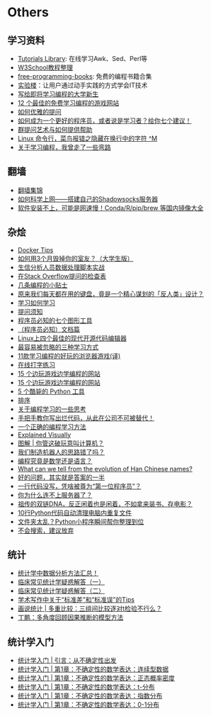 # Others

## 学习资料
* [Tutorials Library](http://www.tutorialspoint.com/index.htm): 在线学习Awk、Sed、Perl等
* [W3School教程整理](http://www.jianshu.com/p/046583fda70c)
* [free-programming-books](https://github.com/vhf/free-programming-books): 免费的编程书籍合集
* [实验楼](http://www.shiyanlou.com/)：让用户通过动手实践的方式学会IT技术
* [写给即将学习编程的大学新生](https://linux.cn/article-5756-1.html)
* [12 个最佳的免费学习编程的游戏网站](https://linux.cn/article-7845-1.html)
* [如何优雅的提问](https://mp.weixin.qq.com/s?__biz=MzI5MTcwNjA4NQ==&mid=2247509238&idx=3&sn=8eeff0621ad133af5bf4ae101d159bd9&chksm=ec0e617cdb79e86abcc6fde03741011b5e75af2f9779e498292480c02b14c25e073b1aadf557&mpshare=1&scene=1&srcid=0125ZVPJE9xHwu9O9goc8yZN&sharer_sharetime=1611532194861&sharer_shareid=49bb68e4d4ad9f65af077f4e54025da0#rd)
* [如何成为一个更好的程序员，或者说是学习者？给你七个建议！](https://mp.weixin.qq.com/s?__biz=MzUyNjQxNjYyMg==&mid=2247488311&idx=2&sn=92053d1577bbe1d37b764aba61d82b43&chksm=fa0e7cb6cd79f5a03f83eaa9cf2a22db42787928daa00826e7fb0e7b3e7d9d673d2f40b05052&mpshare=1&scene=1&srcid=&sharer_sharetime=1588569432621&sharer_shareid=49bb68e4d4ad9f65af077f4e54025da0&key=24c4f19be8bd778488e15fad55872ba875c7e2eab70fcd409a4163b6ce3157b0662e27812e611034aea417740fd46b87af9e9ca5e2a814544c8d2fcf93ecaa836645c3c10394d1abb6ad329115203ddc&ascene=1&uin=MjEyMzUzNDk2MQ%3D%3D&devicetype=Windows+XP&version=62060841&lang=zh_CN&exportkey=AeqD2SEg7qJnTaYNQbzYYbk%3D&pass_ticket=R9x4RUV9mg0JZUSvEqKl9BTh2srunriJ95xf%2Fxcg6%2FHg6xw3Io7RRjwBtyCrSHY4)
* [群提问艺术与如何提供帮助](https://kaopubear.top/blog/2020-09-16-howtobehelpful/)
* [Linux 命令行，菜鸟报错之隐藏在换行中的字符 ^M](https://mp.weixin.qq.com/s?__biz=MzAxMDkxODM1Ng==&mid=2247500196&idx=2&sn=8d5d412cad8ef5b4258015b476ba893f&chksm=9b4b811fac3c080955e3d4ee36cdfee92eed97baacd73c05a4c89217c6d2778fbfea8e38f827&mpshare=1&scene=1&srcid=0314c6zNtzopKdkA05FhfkTW&sharer_sharetime=1615696785252&sharer_shareid=49bb68e4d4ad9f65af077f4e54025da0&key=054fa246941644a47e4b2ea649693add6828fd295302406e2b8490c851360c5aa0732b1e8d8e9f5bac6a0de36bd826201ec755ec6961877f4838af08e4e7a42052a3911c12dd4aacf26a7ad70081c047b4a9f843a5c62058beefdaceee9b1d6c38c8f509a5ad3572385f5f125e694a98c46994b01019ad11b3ebe247231a3169&ascene=1&uin=MjEyMzUzNDk2MQ%3D%3D&devicetype=Windows+7&version=62090529&lang=en&exportkey=AX0Ycmk6m6rqw3mZ9206RCA%3D&pass_ticket=m1ZMssFVaHb%2BrZqJ4KImayMyxT2VbipgjXhxBIJ%2F5sQqOz7k9R0EE8eiQG1vrIyL&wx_header=0)
* [关于学习编程，我曾走了一些弯路](https://mp.weixin.qq.com/s?__biz=MzUyNjQxNjYyMg==&mid=2247499001&idx=1&sn=84107923772c815af51612ca01f0766d&chksm=fa0d9378cd7a1a6e29b5175b54537c324fb27ef5d76bb7dcb07d871f8d8a00307f9cd819706a&mpshare=1&scene=1&srcid=0324Upt886CjZhef7rQSfjhN&sharer_sharetime=1616591971082&sharer_shareid=49bb68e4d4ad9f65af077f4e54025da0&key=f857ab6aec5fa67118c779e33ad3b54c32c7b62399f6f3c2917bb7dc6c965b99657382ca7fd3f0f198e44742e0671fa58fcca429be95e6e7dd4fbe28f62b75beba2b924fff88be71722907c8533a3459060924c7cd07de507f4efe356c71b219c8cad13079f83f474fbfec400a1de95ffa86a158e8e66cbbc26fd2b4d8bdbac8&ascene=1&uin=MjEyMzUzNDk2MQ%3D%3D&devicetype=Windows+7&version=62090529&lang=en&exportkey=AcV1dFqiie4wYP4NY0Bd9Bs%3D&pass_ticket=R4gA6eQQe7YgMLebrWgsKJMiRaSVZvJloUg0E%2BvBswneey7d4wJxjToFbns98nxT&wx_header=0)

## 翻墙
* [翻墙集锦](https://github.com/comeforu2012/truth/wiki)
* [如何科学上网——搭建自己的Shadowsocks服务器](http://sharpdeep.github.io/2016/06/04/fuckGFW01/)
* [软件安装不上，可能是网速慢！Conda/R/pip/brew 等国内镜像大全](https://mp.weixin.qq.com/s?__biz=MzUzMjA4Njc1MA==&mid=2247489999&idx=1&sn=e56e0be73a4eb1f9731347987af66672&chksm=fab9f37ecdce7a688cd49c463295aeab9e2289db6ede48fa9867eacd02a0ed3a412b2badaf9f&mpshare=1&scene=1&srcid=&sharer_sharetime=1588720067471&sharer_shareid=49bb68e4d4ad9f65af077f4e54025da0&key=7024fc3958d21a49d960620a321d1dc7e94801fc37a7a36252d34c052b12856544b065b6de91b9fa3de0dd63091ed476ef4032e62d0a038bc3a8031747bb41d6c46222813f9fb9b8f577bd50aaf127cb&ascene=1&uin=MjEyMzUzNDk2MQ%3D%3D&devicetype=Windows+XP&version=62060841&lang=zh_CN&exportkey=AWL5fatCGcYXmt1fllDHpas%3D&pass_ticket=Bonn4Clmg7J7CqZ8TGREVfh1ftX1k%2BurOQLoz1ESkV153iCg%2FE%2FG9OAv2o2z70el)

## 杂烩
* [Docker Tips](http://www.jianshu.com/p/be4599f5a68a)
* [如何用3个月毁掉你的室友？（大学生版）](https://zhuanlan.zhihu.com/p/21249109)
* [生信分析人员数据处理脚本实战](http://www.bio-info-trainee.com/1670.html)
* [在Stack Overflow提问的检查表](http://mp.weixin.qq.com/s?__biz=MzAwNzkzOTkzMQ==&mid=2247483777&idx=1&sn=74d2ebb2fd5450ff0d0c8f0086e564ab)
* [几条编程的小贴士](https://linux.cn/article-7454-1.html)
* [原来我们每天都在用的键盘，竟是一个精心谋划的「反人类」设计？](http://www.jianshu.com/p/9d79e9a80173)
* [学习如何学习](http://limboy.me/essay/2015/08/14/learning-how-to-learn.html)
* [提问须知](https://zhuanlan.zhihu.com/p/20752519)
* [程序员必知的七个图形工具](https://github.com/phodal/fullstack-toolbox/blob/master/graphics.md)
* [（程序员必知）文档篇](https://github.com/phodal/fullstack-toolbox/blob/master/documents.md)
* [Linux上四个最佳的现代开源代码编辑器](https://linux.cn/article-7468-1.html)
* [最容易被忽略的三种学习方式](http://www.gtdlife.com/2016/4376/three-study-way)
* [11款学习编程的好玩的浏览器游戏(译)](http://ljinkai.github.io/2016/07/03/11-fun-javascript-browser-game)
* [在线打字练习](https://www.typingclub.com/)
* [15 个边玩游戏边学编程的网站](https://www.dansdigitalpix.com/gongsixinwen/23.html)
* [15 个边玩游戏边学编程的网站](https://mp.weixin.qq.com/s?__biz=MzA3MTM3NTA5Ng==&mid=2651062660&idx=5&sn=30f4e45d00c6d8b2e75fe0fb0daf6a1d&chksm=84de2013b3a9a905212aef651c83543a9bf6fc417a9641bdb2952f8fc952c16e5f367f4b5366&mpshare=1&scene=1&srcid=0923cb8oNipQwtHxd2TFAV4x&sharer_sharetime=1569196065966&sharer_shareid=49bb68e4d4ad9f65af077f4e54025da0#rd)
* [5 个酷毙的 Python 工具](https://mp.weixin.qq.com/s?__biz=MzA3MTM3NTA5Ng==&mid=2651064286&idx=4&sn=dad18c63e605540ba50b619fa57e3486&chksm=84de2649b3a9af5f7572f95043fd6ab4bfb16fa97e38b37f93b3f36a6ab7be0804c4de08d7b2&mpshare=1&scene=1&srcid=&sharer_sharetime=1591878916033&sharer_shareid=49bb68e4d4ad9f65af077f4e54025da0&exportkey=AZWhrObpOgDpKZ4f1Anxqbo%3D&pass_ticket=N8E7CAWx4m6NpyYg%2FO2prhH2%2F7Yk%2BSmVxsmkV4Q5tDGHy%2BumQaSB7gJTVDPS1qh3#rd)
* [排序](https://visualgo.net/zh/sorting)
* [关于编程学习的一些思考](https://mp.weixin.qq.com/s?__biz=MzI5MTcwNjA4NQ==&mid=2247495264&idx=2&sn=2840836575cd6254d2d789cbac7e2d28&chksm=ec0e2beadb79a2fcca32d70a649387235d9bac8129bf1c7f38b7034c4f8ff18cfc28de0df6f2&mpshare=1&scene=1&srcid=0723yYRXEwiLlfQciV1uq1hk&sharer_sharetime=1595468511122&sharer_shareid=49bb68e4d4ad9f65af077f4e54025da0#rd)
* [手把手教你写出烂代码，从此在公司不可被替代！](https://mp.weixin.qq.com/s?__biz=MzU0NDU5OTY2Ng==&mid=2247486935&idx=1&sn=670294575414c2fc1568e9236df3508b&chksm=fb78f6cacc0f7fdca0eae864ebe6a88009a5218ee9cc7714c40c19702d69c2e3a144fb108759&mpshare=1&scene=1&srcid=0801d688pHLPteXLcpPxxork&sharer_sharetime=1596271233279&sharer_shareid=49bb68e4d4ad9f65af077f4e54025da0#rd)
* [一个正确的编程学习方法](https://mp.weixin.qq.com/s?__biz=MzUyNjQxNjYyMg==&mid=2247497408&idx=1&sn=d8718c6d112062ab5affcbe60d856bc1&chksm=fa0d9941cd7a10571269e8885cdee3cabc0034f87c633362fad7c013f38a57aa4f00f1d9227e&mpshare=1&scene=1&srcid=0102r77GP5Uppr79nsVzVYZc&sharer_sharetime=1609594485746&sharer_shareid=49bb68e4d4ad9f65af077f4e54025da0#rd)
* [Explained Visually](https://setosa.io/ev/)
* [图解 | 你管这破玩意叫计算机？](https://mp.weixin.qq.com/s?__biz=MzUyNjQxNjYyMg==&mid=2247498069&idx=2&sn=8647696e4cc61a675c2d42a306c62ae0&chksm=fa0d96d4cd7a1fc2cd9833e32d81403fa780f48e43254064e89490e1664fbd568fdc8383f582&mpshare=1&scene=1&srcid=0208do2Uuah5gnfb0syhzI03&sharer_sharetime=1612750936310&sharer_shareid=49bb68e4d4ad9f65af077f4e54025da0&key=cf160bd9b3f0f5e6f8c44f1b09c42652ea998f6ead9ce7fcbb24ffcb4b5b88ab1438d03f4fea734d89514c2ec18046322d79f43207ed7afef035684899a42372ab047e72403e5ef32fd0509c9ae6237302f0947b3ae168784bb91f16b75227ef0dd8065797b9f4b56b57155e03e1b1a0a7d8862cd27f590d4b55a745e3f877dc&ascene=1&uin=MjEyMzUzNDk2MQ%3D%3D&devicetype=Windows+7&version=62090529&lang=en&exportkey=AYmzbpca5WUtk67%2Fw1CpYHs%3D&pass_ticket=z5nvjktVcXkquM4Rw0Hg2ePj%2BFscsEYHZcK8tWxrcrl6yQbgLdFs7ORsuYsWcKVq&wx_header=0)
* [我们制造机器人的思路错了吗？](https://mp.weixin.qq.com/s?__biz=MzI3MzE3OTI0Mw==&mid=2247515600&idx=1&sn=60473c579bd3cdb024860a1df55fd1a9&chksm=eb25cad4dc5243c23b444662cdd87438ed2ee9b9ea2c3e85ec3764f3cde18cb76e217554f6e4&mpshare=1&scene=1&srcid=0418EvmKYoD90QViIlDK8VpH&sharer_sharetime=1618704571114&sharer_shareid=49bb68e4d4ad9f65af077f4e54025da0&key=054fa246941644a44ce48127d3926ed8cafbaeb4cdc861529da0b183f42443dae122e10fff61023255d8dde8e3bbce4790c330f4f7e6b7769beb523a0224aee360783c7e0544a3e95fee50a4ecf79a940ebc13b634e791fde7d2676c0e3ab70a7ef185afae2fb0dcfaa1a9825762be0a704c32b290f0b1309f181a38a5c032ca&ascene=1&uin=MjEyMzUzNDk2MQ%3D%3D&devicetype=Windows+7&version=62090529&lang=en&exportkey=AekLJZXNo0oSl%2F01kjtGx8o%3D&pass_ticket=7mEX%2BtdGxUcv3e9UnHjagL3GHqBQt8%2FFK%2BY18Gi2fw7hYHSMGrGW%2BJSe%2BEuCH7nq&wx_header=0)
* [编程究竟是数学还是语言？](https://mp.weixin.qq.com/s?__biz=MzA5NDkzNjIwMg==&mid=2651715373&idx=2&sn=b97f59b3e227ef8e56215841e0732504&chksm=8bbe5ac8bcc9d3def0f5d93aa8a867b1e9c204d1711549094c46ecd081102ef489291f25f688&mpshare=1&scene=1&srcid=0418crBxFF585zRZsQgxjPuM&sharer_sharetime=1618739246346&sharer_shareid=49bb68e4d4ad9f65af077f4e54025da0&key=054fa246941644a4ea459cae3ef5da1bfa28c7a5d02dbf209a8704f076b1350f7919d06c1820896386357ed9c914aeae9b5cf5e73c1299196bca28abfd352c3feea5f0474dcac8dbdc08fc589ffd5f13c2500af28ca6fd90c310155f20b54f24227e218565f61c7956818490858cc7312684f86db5924da2be1de15b2af965d3&ascene=1&uin=MjEyMzUzNDk2MQ%3D%3D&devicetype=Windows+7&version=62090529&lang=en&exportkey=AdS1OyOgVoa7PWM3UCq8txk%3D&pass_ticket=7mEX%2BtdGxUcv3e9UnHjagL3GHqBQt8%2FFK%2BY18Gi2fw7hYHSMGrGW%2BJSe%2BEuCH7nq&wx_header=0)
* [What can we tell from the evolution of Han Chinese names?](https://kontinentalist.com/stories/a-cultural-history-of-han-chinese-names-for-girls-and-boys-in-china)
* [好的问题，其实就是答案的一半](https://mp.weixin.qq.com/s/2ih-eVGbgAZQtcpoafgpJw)
* [一行代码没写，凭啥被尊为“第一位程序员”？](https://mp.weixin.qq.com/s/OixxE1HtpIrjohiEyVLRAg)
* [你为什么连不上服务器了？](https://mp.weixin.qq.com/s/bKOPiaMdjUSUc1L4d1Mchg)
* [祖传的双链DNA，反正闲着也是闲着，不如拿来装书、存电影？](https://mp.weixin.qq.com/s/vgev6_pMl15lNjJDhdut4A)
* [10行Python代码自动清理电脑内重复文件](https://mp.weixin.qq.com/s/ut4AsC_WypVsXIKwfyv81Q)
* [文件夹太乱？Python小程序瞬间帮你整理到位](https://mp.weixin.qq.com/s/wH0VRJfENLkNTnia0XW7eQ)
* [不会搜索，建议放弃](https://mp.weixin.qq.com/s/uHvXX74VL1qAQL3aLK324Q)

## 统计

* [统计学中数据分析方法汇总！](https://mp.weixin.qq.com/s/PQ6L6qKPfQaYag7t9WfP7g)
* [临床常见统计学疑惑解答（一）](https://mp.weixin.qq.com/s?__biz=MzA5Mjc4NTc0MQ==&mid=2651452364&idx=1&sn=79ddd3376f0d8e5700262c552883b198&chksm=8b9a8eeebced07f89b12bc88fb2698e5a15acf754226704e51009acb88464e6df44efa9a8cd8&scene=21#wechat_redirect)
* [临床常见统计学疑惑解答（二）](https://mp.weixin.qq.com/s/LXfoIW8Vn7idI4Y8eyQsZg)
* [学术写作中关于“标准差”和“标准误”的Tips](https://mp.weixin.qq.com/s/MRARgfMxlBbpoJ5bO3h9BQ)
* [画说统计 | 多重比较：三组间比较逐对t检验不行么？](https://mp.weixin.qq.com/s/ojgPAhrjUKtxblWi2AQ4ug)
* [丁鹏：多角度回顾因果推断的模型方法](https://mp.weixin.qq.com/s/Qt6odq3J42GSPrQ1aWtiHA)

## 统计学入门

* [统计学入门 | 引言：从不确定性出发](https://mp.weixin.qq.com/s/prB614JjdxhkPymxX0oEjw)
* [统计学入门 | 第1章：不确定性的数学表达：连续型数据](https://mp.weixin.qq.com/s/YBF27YIQBznLf42I4eEHCQ)
* [统计学入门 | 第1章：不确定性的数学表达：正态概率密度](https://mp.weixin.qq.com/s/fBExqAEshLX1bdNvwYridA)
* [统计学入门 | 第1章：不确定性的数学表达：t-分布](https://mp.weixin.qq.com/s?__biz=MzA5MjEyMTYwMg==&mid=2650266399&idx=1&sn=7aa9ee7db023e22aeecf191a27bdb7c2&chksm=88728472bf050d645362e3a19d8ddbd8c36068d537b6ee3ca92b7cb3fe596c565cffceaa1397&scene=21#wechat_redirect)
* [统计学入门 | 第1章：不确定性的数学表达：指数分布](https://mp.weixin.qq.com/s?__biz=MzA5MjEyMTYwMg==&mid=2650266659&idx=1&sn=0010beb9f46f4dfe15d7988dac9e3a17&chksm=8872834ebf050a58a15f40598d0a6d813b42df21a883b76c543216fcc0995a0667e051207d57&token=630233230&lang=zh_CN&scene=21#wechat_redirect)
* [统计学入门 | 第1章：不确定性的数学表达：0-1分布](https://mp.weixin.qq.com/s/XViZ1rdho3YUeQB39ZbVKw)
